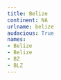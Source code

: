 ```yaml
---
title: Belize
continent: NA
urlname: belize
audacious: True
names:
- Belize
- Belize
- BZ
- BLZ
---
```

